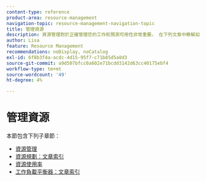 ```yaml
---
content-type: reference
product-area: resource-management
navigation-topic: resource-management-navigation-topic
title: 管理資源
description: 資源管理對於正確管理您的工作和預測可用性非常重要。 在下列文章中瞭解如何規劃和排程您的資源以進行工作。
author: Lisa
feature: Resource Management
recommendations: noDisplay, noCatalog
exl-id: 6f8b3f4a-acdc-4d15-95f7-c71b85d5a8d3
source-git-commit: a9d507bfcc0a602e71bcdd3142d63cc40175ebf4
workflow-type: tm+mt
source-wordcount: '49'
ht-degree: 4%

---
```


# 管理資源

本節包含下列子章節：

* [資源管理](../resource-mgmt/resource-mgmt-overview/resource-management-overview.md)
* [資源規劃：文章索引](../resource-mgmt/resource-planning/resource-planning-overview.md)
* [資源使用率](../resource-mgmt/resource-utilization/resource-utilization.md)
* [工作負載平衡器：文章索引](../resource-mgmt/workload-balancer/workload-balancer.md)
